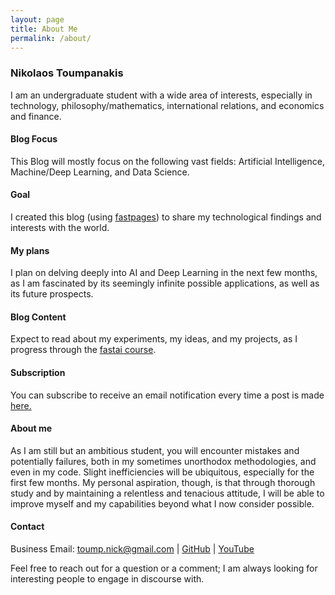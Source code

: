 ```yaml
---
layout: page
title: About Me
permalink: /about/
---
```


### Nikolaos Toumpanakis
I am an undergraduate student with a wide area of interests, especially in technology, philosophy/mathematics, international relations, and economics and finance.

#### Blog Focus
This Blog will mostly focus on the following vast fields: Artificial Intelligence, Machine/Deep Learning, and Data Science.

#### Goal
I created this blog (using <a href="https://github.com/fastai/fastpages">fastpages</a>) to share my technological findings and interests with the world.

#### My plans
I plan on delving deeply into AI and Deep Learning in the next few months, as I am fascinated by its seemingly infinite possible applications, as well as its future prospects.

#### Blog Content
Expect to read about my experiments, my ideas, and my projects, as I progress through the <a href="https://course.fast.ai/">fastai course</a>. 

#### Subscription
You can subscribe to receive an email notification every time a post is made <a href="https://mailchi.mp/a284bea6addb/subscribe">here.</a>

#### About me
As I am still but an ambitious student, you will encounter mistakes and potentially failures, both in my sometimes unorthodox methodologies, and even in my code. Slight inefficiencies will be ubiquitous, especially for the first few months. My personal aspiration, though, is that through thorough study and by maintaining a relentless and tenacious attitude, I will be able to improve myself and my capabilities beyond what I now consider possible.

#### Contact
Business Email: toump.nick@gmail.com | <a href="https://github.com/ntoump/">GitHub</a> | <a href="https://www.youtube.com/channel/UCFgF1lHh0fRQxY9CqpyBZgw">YouTube</a> 

Feel free to reach out for a question or a comment; I am always looking for interesting people to engage in discourse with.
